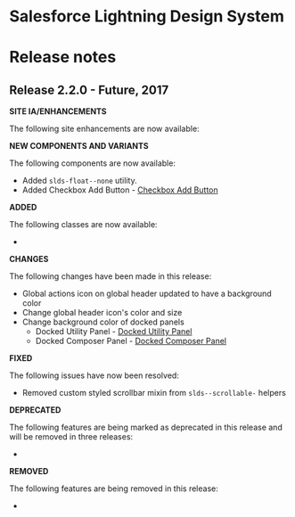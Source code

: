 # Salesforce Lightning Design System
# Release notes

<!-- Release notes authoring guidelines: http://keepachangelog.com/ -->

## Release 2.2.0 - Future, 2017

**SITE IA/ENHANCEMENTS**

The following site enhancements are now available:


**NEW COMPONENTS AND VARIANTS**

The following components are now available:

- Added `slds-float--none` utility.
- Added Checkbox Add Button - [Checkbox Add Button](/components/forms/#flavor-checkbox-add-button)



**ADDED**

The following classes are now available:

-

**CHANGES**

The following changes have been made in this release:

- Global actions icon on global header updated to have a background color
- Change global header icon's color and size
- Change background color of docked panels
  - Docked Utility Panel - [Docked Utility Panel](/components/docked-utility-bar/#flavor-utility-panel)
  - Docked Composer Panel - [Docked Composer Panel](/components/docked-composer)

**FIXED**

The following issues have now been resolved:

- Removed custom styled scrollbar mixin from `slds--scrollable-` helpers

**DEPRECATED**

The following features are being marked as deprecated in this release and will be removed in three releases:

-

**REMOVED**

The following features are being removed in this release:

-

